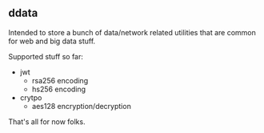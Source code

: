 

## ddata

Intended to store a bunch of data/network related utilities that are common for web and big data stuff.

Supported stuff so far:

* jwt
  * rsa256 encoding
  * hs256 encoding
* crytpo
  * aes128 encryption/decryption

That's all for now folks.

